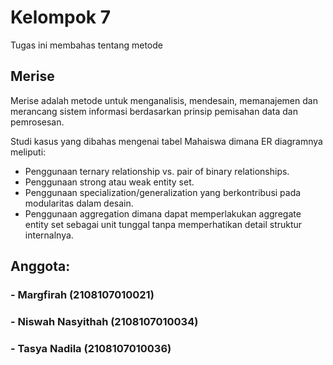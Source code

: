 # Kelompok 7

Tugas ini membahas tentang  metode
## Merise
Merise adalah metode untuk menganalisis, mendesain, memanajemen dan merancang sistem informasi berdasarkan prinsip pemisahan data dan pemrosesan.


Studi kasus yang dibahas mengenai tabel Mahaiswa dimana ER diagramnya meliputi:
- Penggunaan ternary relationship vs. pair of binary relationships.
- Penggunaan strong atau weak entity set.
- Penggunaan specialization/generalization yang berkontribusi pada modularitas dalam desain.
- Penggunaan aggregation dimana dapat memperlakukan aggregate entity set sebagai unit tunggal tanpa memperhatikan detail struktur internalnya.


  
## Anggota:
### - Margfirah (2108107010021)
### - Niswah Nasyithah (2108107010034)
### - Tasya Nadila (2108107010036)
